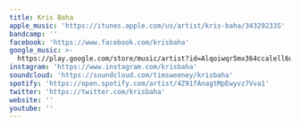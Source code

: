 ```yaml
---
title: Kris Baha
apple_music: 'https://itunes.apple.com/us/artist/kris-baha/343292335'
bandcamp: ''
facebook: 'https://www.facebook.com/krisbaha'
google_music: >-
  https://play.google.com/store/music/artist?id=Alqoiwqr5mx364ccalell6uwyoy
instagram: 'https://www.instagram.com/krisbaha'
soundcloud: 'https://soundcloud.com/timsweeney/krisbaha'
spotify: 'https://open.spotify.com/artist/4Z91fAnagtMpEwyvz7Vva1'
twitter: 'https://twitter.com/krisbaha'
website: ''
youtube: ''
---
```

